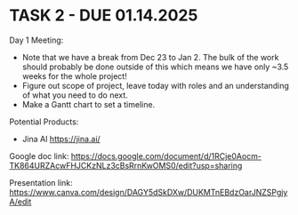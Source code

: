 # TASK 2 - DUE 01.14.2025


Day 1 Meeting:
- Note that we have a break from Dec 23 to Jan 2. The bulk of the work should probably be done outside of this which means we have only ~3.5 weeks for the whole project!
- Figure out scope of project, leave today with roles and an understanding of what you need to do next.
- Make a Gantt chart to set a timeline.

Potential Products:
- Jina AI https://jina.ai/

Google doc link: https://docs.google.com/document/d/1RCje0Aocm-TK864URZAcwFHJCKzNLz3cBsRrnKwOMS0/edit?usp=sharing

Presentation link: https://www.canva.com/design/DAGY5dSkDXw/DUKMTnEBdzOarJNZSPgjyA/edit




